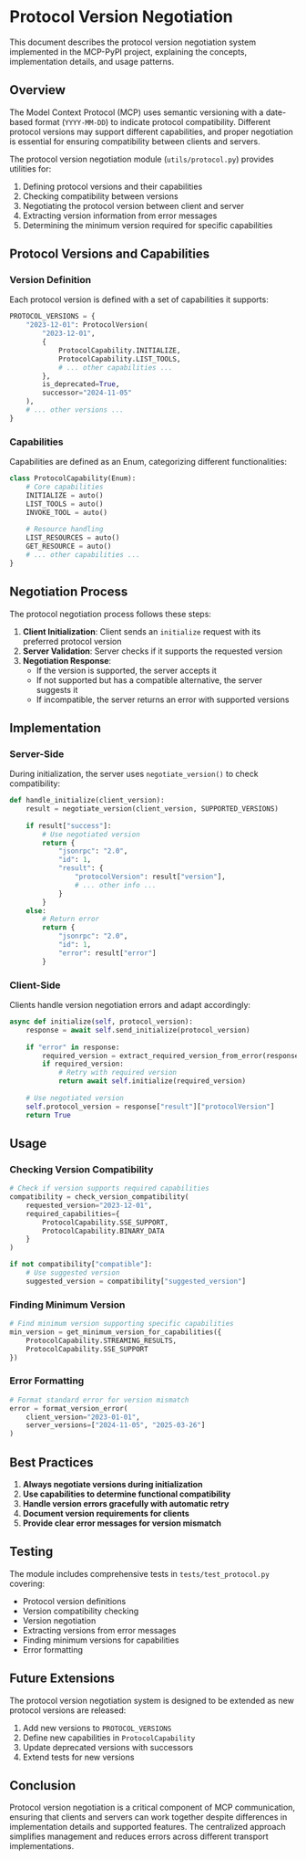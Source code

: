 # Protocol Version Negotiation

This document describes the protocol version negotiation system implemented in the MCP-PyPI project, explaining the concepts, implementation details, and usage patterns.

## Overview

The Model Context Protocol (MCP) uses semantic versioning with a date-based format (`YYYY-MM-DD`) to indicate protocol compatibility. Different protocol versions may support different capabilities, and proper negotiation is essential for ensuring compatibility between clients and servers.

The protocol version negotiation module (`utils/protocol.py`) provides utilities for:

1. Defining protocol versions and their capabilities
2. Checking compatibility between versions
3. Negotiating the protocol version between client and server
4. Extracting version information from error messages
5. Determining the minimum version required for specific capabilities

## Protocol Versions and Capabilities

### Version Definition

Each protocol version is defined with a set of capabilities it supports:

```python
PROTOCOL_VERSIONS = {
    "2023-12-01": ProtocolVersion(
        "2023-12-01",
        {
            ProtocolCapability.INITIALIZE,
            ProtocolCapability.LIST_TOOLS,
            # ... other capabilities ...
        },
        is_deprecated=True,
        successor="2024-11-05"
    ),
    # ... other versions ...
}
```

### Capabilities

Capabilities are defined as an Enum, categorizing different functionalities:

```python
class ProtocolCapability(Enum):
    # Core capabilities
    INITIALIZE = auto()
    LIST_TOOLS = auto()
    INVOKE_TOOL = auto()
    
    # Resource handling
    LIST_RESOURCES = auto()
    GET_RESOURCE = auto()
    # ... other capabilities ...
}
```

## Negotiation Process

The protocol negotiation process follows these steps:

1. **Client Initialization**: Client sends an `initialize` request with its preferred protocol version
2. **Server Validation**: Server checks if it supports the requested version
3. **Negotiation Response**:
   - If the version is supported, the server accepts it
   - If not supported but has a compatible alternative, the server suggests it
   - If incompatible, the server returns an error with supported versions

## Implementation

### Server-Side

During initialization, the server uses `negotiate_version()` to check compatibility:

```python
def handle_initialize(client_version):
    result = negotiate_version(client_version, SUPPORTED_VERSIONS)
    
    if result["success"]:
        # Use negotiated version
        return {
            "jsonrpc": "2.0",
            "id": 1,
            "result": {
                "protocolVersion": result["version"],
                # ... other info ...
            }
        }
    else:
        # Return error
        return {
            "jsonrpc": "2.0",
            "id": 1,
            "error": result["error"]
        }
```

### Client-Side

Clients handle version negotiation errors and adapt accordingly:

```python
async def initialize(self, protocol_version):
    response = await self.send_initialize(protocol_version)
    
    if "error" in response:
        required_version = extract_required_version_from_error(response["error"])
        if required_version:
            # Retry with required version
            return await self.initialize(required_version)
    
    # Use negotiated version
    self.protocol_version = response["result"]["protocolVersion"]
    return True
```

## Usage

### Checking Version Compatibility

```python
# Check if version supports required capabilities
compatibility = check_version_compatibility(
    requested_version="2023-12-01",
    required_capabilities={
        ProtocolCapability.SSE_SUPPORT,
        ProtocolCapability.BINARY_DATA
    }
)

if not compatibility["compatible"]:
    # Use suggested version
    suggested_version = compatibility["suggested_version"]
```

### Finding Minimum Version

```python
# Find minimum version supporting specific capabilities
min_version = get_minimum_version_for_capabilities({
    ProtocolCapability.STREAMING_RESULTS,
    ProtocolCapability.SSE_SUPPORT
})
```

### Error Formatting

```python
# Format standard error for version mismatch
error = format_version_error(
    client_version="2023-01-01",
    server_versions=["2024-11-05", "2025-03-26"]
)
```

## Best Practices

1. **Always negotiate versions during initialization**
2. **Use capabilities to determine functional compatibility**
3. **Handle version errors gracefully with automatic retry**
4. **Document version requirements for clients**
5. **Provide clear error messages for version mismatch**

## Testing

The module includes comprehensive tests in `tests/test_protocol.py` covering:
- Protocol version definitions
- Version compatibility checking
- Version negotiation
- Extracting versions from error messages
- Finding minimum versions for capabilities
- Error formatting

## Future Extensions

The protocol version negotiation system is designed to be extended as new protocol versions are released:

1. Add new versions to `PROTOCOL_VERSIONS`
2. Define new capabilities in `ProtocolCapability`
3. Update deprecated versions with successors
4. Extend tests for new versions

## Conclusion

Protocol version negotiation is a critical component of MCP communication, ensuring that clients and servers can work together despite differences in implementation details and supported features. The centralized approach simplifies management and reduces errors across different transport implementations. 